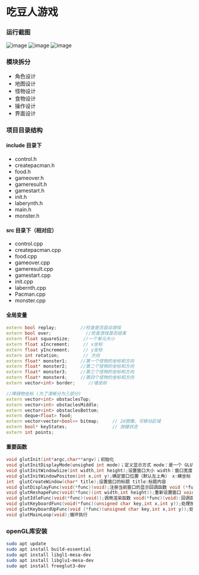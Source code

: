 # 吃豆人游戏

### 运行截图
![image](https://user-images.githubusercontent.com/51261084/135572326-d64d3331-fca8-4802-bcdd-c4c636e81a97.png)
![image](https://user-images.githubusercontent.com/51261084/135572448-dbe69a4d-45e0-4e63-9b1c-b5148162cf4d.png)
![image](https://user-images.githubusercontent.com/51261084/135572502-06942826-0882-4b23-8b35-5b155931e53f.png)

 ### 模块拆分

* 角色设计
* 地图设计
* 怪物设计
* 食物设计
* 操作设计
* 界面设计

### 项目目录结构

#### include 目录下
* control.h
* createpacman.h
* food.h
* gameover.h
* gameresult.h
* gamestart.h
* init.h
* laberynth.h
* main.h
* monster.h

#### src 目录下（相对应）

* control.cpp
* createpacman.cpp
* food.cpp
* gameover.cpp
* gameresult.cpp
* gamestart.cpp
* init.cpp
* labernth.cpp
* Pacman.cpp
* monster.cpp

#### 全局变量
```cpp
extern bool replay;         //检查是否启动游戏
extern bool over;             //检查游戏是否结束
extern float squareSize;     //一个单元大小
extern float xIncrement;     // x坐标
extern float yIncrement;     // y坐标
extern int rotation;         // 方向
extern float* monster1;     //第一个怪物的坐标和方向
extern float* monster2;     //第二个怪物的坐标和方向
extern float* monster3;     //第三个怪物的坐标和方向
extern float* monster4;     //第四个怪物的坐标和方向
extern vector<int> border;     //墙坐标

//障碍物坐标 (为了清晰分为三部分)
extern vector<int> obstaclesTop;
extern vector<int> obstaclesMiddle;
extern vector<int> obstaclesBottom;
extern deque<float> food;
extern vector<vector<bool>> bitmap;     // 2d图像，可移动区域
extern bool* keyStates;                 // 按键状态
extern int points; 
```

#### 重要函数
```cpp
void glutInit(int*argc,char**argv)；初始化
void glutInitDisplayMode(unsighed int mode)；定义显示方式 mode：是一个 GLUT 库里预定义的可能的布尔组合，使用 mode 去指定颜色模式，数量和缓冲区类型。
void glutInitWindowSize(int width,int height);设置窗口大小 width：窗口宽度 height：窗口高度
void glutInitWindowPositon(int x,int y);确定窗口位置（默认左上角） x:横坐标 y:纵坐标
int  glutCreateWindow(char* title);设置窗口的标题 title:标题内容
void glutDisplayFunc(void(*func)(void);注册当前窗口的显示回调函数 void (*func)(void)：回调函数名称，在这里我们用的是 display
void glutReshapeFunc(void(*func)(int width,int height));重新设置窗口 void(*func)(int width,int height):回调函数名称,在这里我们用的是 reshape
void glutIdleFunc(void(*func)(void));调用渲染函数 void(*func)(void):回调函数名称,系统空闲时调用，在这里我们用的是 display
void glutKeyboardFunc(void(*func)(unsigned char key,int x,int y));处理按键事件
void glutKeyboardUpFunc(void (*func)(unsigned char key,int x,int y));处理松开按键事件
void glutMainLoop(void);循环执行
```

### openGL库安装
```bash
sudo apt update
sudo apt install build-essential
sudo apt install libgl1-mesa-dev
sudo apt install libglu1-mesa-dev
sudo apt install freeglut3-dev
```
